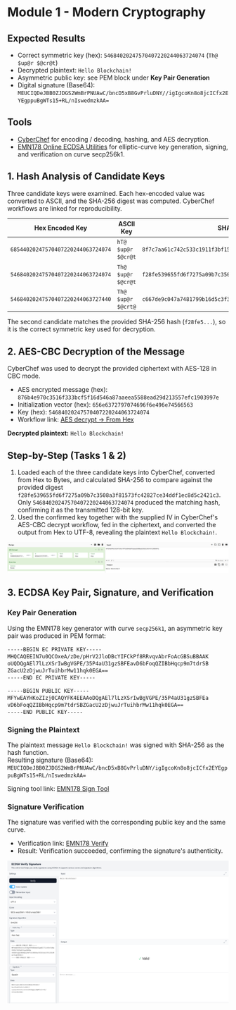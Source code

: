 # Module 1 - Modern Cryptography

## Expected Results
- Correct symmetric key (hex): `54684020247570407220244063724074` (`Th@ $up@r $@cr@t`)
- Decrypted plaintext: `Hello Blockchain!`
- Asymmetric public key: see PEM block under **Key Pair Generation**
- Digital signature (Base64): `MEUCIQDeJBB0ZJDGS2WmBrPNUAwC/bncD5xB8GvPrluDNY//igIgcoKn8o8jcICfx2EYEgppuBgWTs15+RL/nIswedmzkAA=`

## Tools
- [CyberChef](https://gchq.github.io/CyberChef/) for encoding / decoding, hashing, and AES decryption.
- [EMN178 Online ECDSA Utilities](https://emn178.github.io/online-tools/) for elliptic-curve key generation, signing, and verification on curve secp256k1.

## 1. Hash Analysis of Candidate Keys
Three candidate keys were examined. Each hex-encoded value was converted to ASCII, and the SHA-256 digest was computed. CyberChef workflows are linked for reproducibility.

| Hex Encoded Key | ASCII Key | SHA-256 Digest | CyberChef Workflow |
| --- | --- | --- | --- |
| `68544020247570407220244063724074` | `hT@ $up@r $@cr@t` | `8f7c7aa61c742c533c1911f3bf15a62641f01e8fcaceef252bf26a5f7a53b046` | [Full CyberChef Workflow](https://gchq.github.io/CyberChef/#recipe=From_Hex('Auto')SHA2('256',64,160)&input=Njg1NDQwMjAyNDc1NzA0MDcyMjAyNDQwNjM3MjQwNzQ&oeol=FF) |
| `54684020247570407220244063724074` | `Th@ $up@r $@cr@t` | `f28fe539655fd6f7275a09b7c3508a3f81573fc42827ce34ddf1ec8d5c2421c3` | [Full CyberChef Workflow](https://gchq.github.io/CyberChef/#recipe=From_Hex('Auto')SHA2('256',64,160)&input=NTQ2ODQwMjAyNDc1NzA0MDcyMjAyNDQwNjM3MjQwNzQ&oeol=FF) |
| `54684020247570407220244063727440` | `Th@ $up@r $@crt@` | `c667de9c047a7481799b16d5c3f3547064f6cb7ac40b2145a02582b1c734c717` | [Full CyberChef Workflow](https://gchq.github.io/CyberChef/#recipe=From_Hex('Auto')SHA2('256',64,160)&input=NTQ2ODQwMjAyNDc1NzA0MDcyMjAyNDQwNjM3Mjc0NDA&oeol=FF) |

The second candidate matches the provided SHA-256 hash (`f28fe5...`), so it is the correct symmetric key used for decryption.

## 2. AES-CBC Decryption of the Message
CyberChef was used to decrypt the provided ciphertext with AES-128 in CBC mode.

- AES encrypted message (hex): `876b4e970c3516f333bcf5f16d546a87aaeea5588ead29d213557efc1903997e`
- Initialization vector (hex): `656e6372797074696f6e496e74566563`
- Key (hex): `54684020247570407220244063724074`
- Workflow link: [AES decrypt -> From Hex](https://gchq.github.io/CyberChef/#recipe=AES_Decrypt(%7B'option':'Hex','string':'54684020247570407220244063724074'%7D,%7B'option':'Hex','string':'656e6372797074696f6e496e74566563'%7D,'CBC','Hex','Hex',%7B'option':'Hex','string':''%7D,%7B'option':'Hex','string':''%7D)From_Hex('None')&input=ODc2YjRlOTcwYzM1MTZmMzMzYmNmNWYxNmQ1NDZhODdhYWVlYTU1ODhlYWQyOWQyMTM1NTdlZmMxOTAzOTk3ZQ&oeol=FF)

**Decrypted plaintext:** `Hello Blockchain!`

## Step-by-Step (Tasks 1 & 2)
1. Loaded each of the three candidate keys into CyberChef, converted from Hex to Bytes, and calculated SHA-256 to compare against the provided digest `f28fe539655fd6f7275a09b7c3508a3f81573fc42827ce34ddf1ec8d5c2421c3`. Only `54684020247570407220244063724074` produced the matching hash, confirming it as the transmitted 128-bit key.
2. Used the confirmed key together with the supplied IV in CyberChef's AES-CBC decrypt workflow, fed in the ciphertext, and converted the output from Hex to UTF-8, revealing the plaintext `Hello Blockchain!`.

![Hello Blockchain!](images/image_1.png)

## 3. ECDSA Key Pair, Signature, and Verification

### Key Pair Generation
Using the EMN178 key generator with curve `secp256k1`, an asymmetric key pair was produced in PEM format:

```pem
-----BEGIN EC PRIVATE KEY-----
MHQCAQEEIN7u0QCOxeA/zDe/pHrV2JloDBcYIFCkPf8RRvqvAbrFoAcGBSuBBAAK
oUQDQgAEl7lLzXSrIwBgVGPE/35P4aU31gzSBFEavD6bFoqQZIBbHqcp9m7tdrSB
ZGacU2zDjwuJrTuihbrMw11hqk0EGA==
-----END EC PRIVATE KEY-----
```

```pem
-----BEGIN PUBLIC KEY-----
MFYwEAYHKoZIzj0CAQYFK4EEAAoDQgAEl7lLzXSrIwBgVGPE/35P4aU31gzSBFEa
vD6bFoqQZIBbHqcp9m7tdrSBZGacU2zDjwuJrTuihbrMw11hqk0EGA==
-----END PUBLIC KEY-----
```

### Signing the Plaintext
The plaintext message `Hello Blockchain!` was signed with SHA-256 as the hash function.  
Resulting signature (Base64):  
`MEUCIQDeJBB0ZJDGS2WmBrPNUAwC/bncD5xB8GvPrluDNY/igIgcoKn8o8jcICfx2EYEgppuBgWTs15+RL/nIswedmzkAA=`

Signing tool link: [EMN178 Sign Tool](https://emn178.github.io/online-tools/ecdsa/sign/?input=Hello%20Blockchain!&input_type=utf-8&output_type=base64&curve=secp256k1&algorithm=SHA256&private_key_input_type=pem_text&private_key=-----BEGIN%20EC%20PRIVATE%20KEY-----%0AMHQCAQEEIN7u0QCOxeA%2FzDe%2FpHrV2JloDBcYIFCkPf8RRvqvAbrFoAcGBSuBBAAK%0AoUQDQgAEl7lLzXSrIwBgVGPE%2F35P4aU31gzSBFEavD6bFoqQZIBbHqcp9m7tdrSB%0AZGacU2zDjwuJrTuihbrMw11hqk0EGA%3D%3D%0A-----END%20EC%20PRIVATE%20KEY-----)

### Signature Verification
The signature was verified with the corresponding public key and the same curve.

- Verification link: [EMN178 Verify](https://emn178.github.io/online-tools/ecdsa/verify/?input=Hello%20Blockchain!&input_type=utf-8&curve=secp256k1&algorithm=SHA256&public_key_input_type=pem_text&public_key=-----BEGIN%20PUBLIC%20KEY-----%0AMFYwEAYHKoZIzj0CAQYFK4EEAAoDQgAEl7lLzXSrIwBgVGPE%2F35P4aU31gzSBFEa%0AvD6bFoqQZIBbHqcp9m7tdrSBZGacU2zDjwuJrTuihbrMw11hqk0EGA%3D%3D%0A-----END%20PUBLIC%20KEY-----&signature_input_type=base64&signature=MEUCIQDeJBB0ZJDGS2WmBrPNUAwC%2FbncD5xB8GvPrluDNY%2F%2FigIgcoKn8o8jcICfx2EYEgppuBgWTs15%2BRL%2FnIswedmzkAA%3D)
- Result: Verification succeeded, confirming the signature's authenticity.

![Verification succeeded](images/iamge_2.png)








